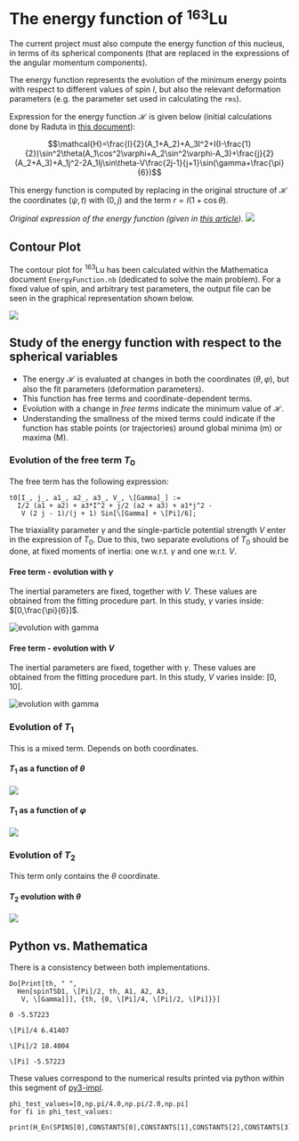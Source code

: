 # The energy function of $^{163}$Lu

The current project must also compute the energy function of this nucleus, in terms of its spherical components (that are replaced in the expressions of the angular momentum components).

The energy function represents the evolution of the minimum energy points with respect to different values of spin $I$, but also the relevant deformation parameters (e.g. the parameter set used in calculating the `rms`).

Expression for the energy function $\mathcal{H}$ is given below (initial calculations done by Raduta in [this document](HLu163.pdf)):

$$\mathcal{H}=\frac{I}{2}(A_1+A_2)+A_3I^2+I(I-\frac{1}{2})\sin^2\theta(A_1\cos^2\varphi+A_2\sin^2\varphi-A_3)+\frac{j}{2}(A_2+A_3)+A_1j^2-2A_1Ij\sin\theta-V\frac{2j-1}{j+1}\sin(\gamma+\frac{\pi}{6})$$

This energy function is computed by replacing in the original structure of $\mathcal{H}$ the coordinates $(\psi,t)$ with $(0,j)$ and the term $r=I(1+\cos\theta)$.

*Original expression of the energy function (given in [this article](Towards%20a%20new%20semi-classical%20interpretation%20of%20the%20wobbling%20motion%20in%20163Lu.pdf)).*
![](2020-09-12-10-10-43.png)

## Contour Plot

The contour plot for $^{163}$Lu has been calculated within the Mathematica document `EnergyFunction.nb` (dedicated to solve the main problem). For a fixed value of spin, and arbitrary test parameters, the output file can be seen in the graphical representation shown below.

![](ContourPlot.jpeg)

## Study of the energy function with respect to the spherical variables

* The energy $\mathcal{H}$ is evaluated at changes in both the coordinates $(\theta,\varphi)$, but also the fit parameters (deformation parameters).
* This function has free terms and coordinate-dependent terms.
* Evolution with a change in *free terms* indicate the minimum value of $\mathcal{H}$.
* Understanding the smallness of the mixed terms could indicate if the function has stable points (or trajectories) around global minima (m) or maxima (M).

### Evolution of the free term $T_0$

The free term has the following expression:

```
t0[I_, j_, a1_, a2_, a3_, V_, \[Gamma]_] := 
  I/2 (a1 + a2) + a3*I^2 + j/2 (a2 + a3) + a1*j^2 - 
   V (2 j - 1)/(j + 1) Sin[\[Gamma] + \[Pi]/6];
```

The triaxiality parameter $\gamma$ and the single-particle potential strength $V$ enter in the expression of $T_0$. Due to this, two separate evolutions of $T_0$ should be done, at fixed moments of inertia: one w.r.t. $\gamma$ and one w.r.t. $V$.

#### Free term - evolution with $\gamma$

The inertial parameters are fixed, together with $V$. These values are obtained from the fitting procedure part. In this study, $\gamma$ varies inside: $[0,\frac{\pi}{6}]$.

![evolution with gamma](T0_gm.jpeg)

#### Free term - evolution with $V$

The inertial parameters are fixed, together with $\gamma$. These values are obtained from the fitting procedure part. In this study, $V$ varies inside: $[0,10]$.

![evolution with gamma](T0_V.jpeg)

### Evolution of $T_1$

This is a mixed term. Depends on both coordinates.

#### $T_1$ as a function of $\theta$

![](T1_th.jpeg)

#### $T_1$ as a function of $\varphi$

![](T1_fi.jpeg)

### Evolution of $T_2$

This term only contains the $\theta$ coordinate.

#### $T_2$ evolution with $\theta$

![](T2_th.jpeg)

## Python vs. Mathematica

There is a consistency between both implementations.

```
Do[Print[th, " ", 
  Hen[spinTSD1, \[Pi]/2, th, A1, A2, A3, 
   V, \[Gamma]]], {th, {0, \[Pi]/4, \[Pi]/2, \[Pi]}}]

0 -5.57223

\[Pi]/4 6.41407

\[Pi]/2 18.4004

\[Pi] -5.57223
```

These values correspond to the numerical results printed via python within this segment of [py3-impl](../Code/Python/EnergyFunction.py).

```
phi_test_values=[0,np.pi/4.0,np.pi/2.0,np.pi]
for fi in phi_test_values:
    print(H_En(SPINS[0],CONSTANTS[0],CONSTANTS[1],CONSTANTS[2],CONSTANTS[3],CONSTANTS[4],np.pi/2,fi))
```
